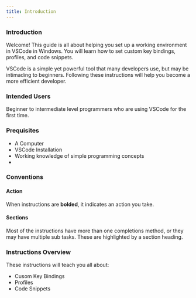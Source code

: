 ```yaml
---
title: Introduction
---
```


### Introduction
Welcome! This guide is all about helping you set up a working environment in VSCode in Windows. You will learn how to set custom key bindings, profiles, and code snippets.

VSCode is a simple yet powerful tool that many developers use, but may be intimading to beginners. Following these instructions will help you become a more efficient developer.

### Intended Users
Beginner to intermediate level programmers who are using VSCode for the first time.

### Prequisites
* A Computer
* VSCode Installation
* Working knowledge of simple programming concepts
* 

### Conventions
#### **Action**
When instructions are **bolded**, it indicates an action you take.
#### Sections
Most of the instructions have more than one completions method, or they may have multiple sub tasks. These are highlighted by a section heading.

### Instructions Overview
These instructions will teach you all about:
* Cusom Key Bindings
* Profiles
* Code Snippets